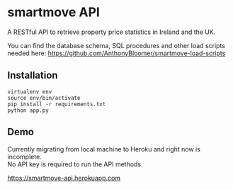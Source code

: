 # smartmove API
A RESTful API to retrieve property price statistics in Ireland and the UK.

You can find the database schema, SQL procedures and other load scripts needed here:
https://github.com/AnthonyBloomer/smartmove-load-scripts

## Installation

```
virtualenv env
source env/bin/activate
pip install -r requirements.txt
python app.py
```

## Demo

Currently migrating from local machine to Heroku and right now is incomplete.  
No API key is required to run the API methods.

https://smartmove-api.herokuapp.com
